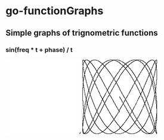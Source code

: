 # go-functionGraphs
## Simple graphs of trignometric functions

### sin(freq * t + phase) / t
![sin_r](/sinr_r.gif)
![sin_r](/out.gif)
